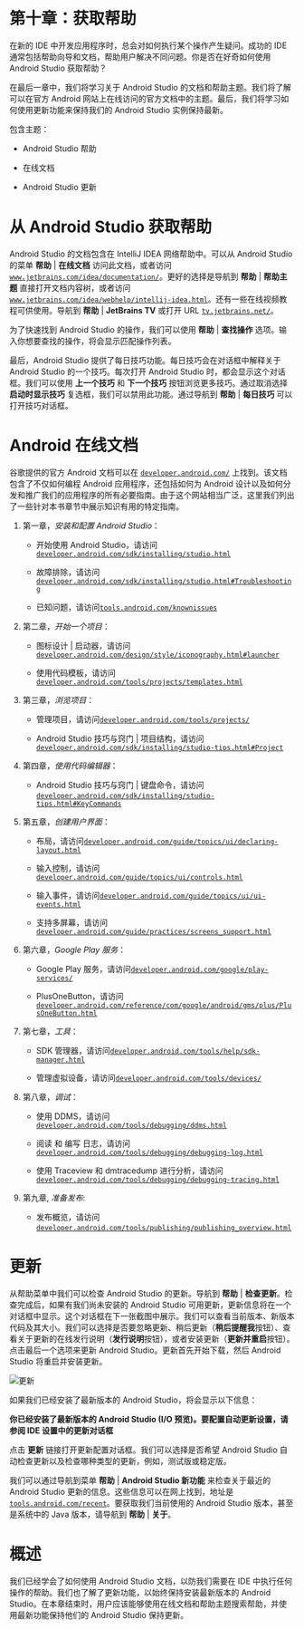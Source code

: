 # 第十章：获取帮助

在新的 IDE 中开发应用程序时，总会对如何执行某个操作产生疑问。成功的 IDE 通常包括帮助向导和文档，帮助用户解决不同问题。你是否在好奇如何使用 Android Studio 获取帮助？

在最后一章中，我们将学习关于 Android Studio 的文档和帮助主题。我们将了解可以在官方 Android 网站上在线访问的官方文档中的主题。最后，我们将学习如何使用更新功能来保持我们的 Android Studio 实例保持最新。

包含主题：

+   Android Studio 帮助

+   在线文档

+   Android Studio 更新

# 从 Android Studio 获取帮助

Android Studio 的文档包含在 IntelliJ IDEA 网络帮助中。可以从 Android Studio 的菜单 **帮助** | **在线文档** 访问此文档，或者访问 [`www.jetbrains.com/idea/documentation/`](http://www.jetbrains.com/idea/documentation/)。更好的选择是导航到 **帮助** | **帮助主题** 直接打开文档内容树，或者访问 [`www.jetbrains.com/idea/webhelp/intellij-idea.html`](http://www.jetbrains.com/idea/webhelp/intellij-idea.html)。还有一些在线视频教程可供使用。导航到 **帮助** | **JetBrains TV** 或打开 URL [`tv.jetbrains.net/`](http://tv.jetbrains.net/)。

为了快速找到 Android Studio 的操作，我们可以使用 **帮助** | **查找操作** 选项。输入你想要查找的操作，将会显示匹配操作列表。

最后，Android Studio 提供了每日技巧功能。每日技巧会在对话框中解释关于 Android Studio 的一个技巧。每次打开 Android Studio 时，都会显示这个对话框。我们可以使用 **上一个技巧** 和 **下一个技巧** 按钮浏览更多技巧。通过取消选择 **启动时显示技巧** 复选框，我们可以禁用此功能。通过导航到 **帮助** | **每日技巧** 可以打开技巧对话框。

# Android 在线文档

谷歌提供的官方 Android 文档可以在 [`developer.android.com/`](http://developer.android.com/) 上找到。该文档包含了不仅如何编程 Android 应用程序，还包括如何为 Android 设计以及如何分发和推广我们的应用程序的所有必要指南。由于这个网站相当广泛，这里我们列出了一些针对本书章节中展示知识有用的特定指南。

1.  第一章，*安装和配置 Android Studio*：

    +   开始使用 Android Studio，请访问 [`developer.android.com/sdk/installing/studio.html`](http://developer.android.com/sdk/installing/studio.html)

    +   故障排除，请访问[`developer.android.com/sdk/installing/studio.html#Troubleshooting`](http://developer.android.com/sdk/installing/studio.html#Troubleshooting)

    +   已知问题，请访问[`tools.android.com/knownissues`](http://tools.android.com/knownissues)

1.  第二章，*开始一个项目*：

    +   图标设计 | 启动器，请访问[`developer.android.com/design/style/iconography.html#launcher`](http://developer.android.com/design/style/iconography.html#launcher)

    +   使用代码模板，请访问[`developer.android.com/tools/projects/templates.html`](http://developer.android.com/tools/projects/templates.html)

1.  第三章，*浏览项目*：

    +   管理项目，请访问[`developer.android.com/tools/projects/`](http://developer.android.com/tools/projects/)

    +   Android Studio 技巧与窍门 | 项目结构，请访问[`developer.android.com/sdk/installing/studio-tips.html#Project`](http://developer.android.com/sdk/installing/studio-tips.html#Project)

1.  第四章，*使用代码编辑器*：

    +   Android Studio 技巧与窍门 | 键盘命令，请访问[`developer.android.com/sdk/installing/studio-tips.html#KeyCommands`](http://developer.android.com/sdk/installing/studio-tips.html#KeyCommands)

1.  第五章，*创建用户界面*：

    +   布局，请访问[`developer.android.com/guide/topics/ui/declaring-layout.html`](http://developer.android.com/guide/topics/ui/declaring-layout.html)

    +   输入控制，请访问[`developer.android.com/guide/topics/ui/controls.html`](http://developer.android.com/guide/topics/ui/controls.html)

    +   输入事件，请访问[`developer.android.com/guide/topics/ui/ui-events.html`](http://developer.android.com/guide/topics/ui/ui-events.html)

    +   支持多屏幕，请访问[`developer.android.com/guide/practices/screens_support.html`](http://developer.android.com/guide/practices/screens_support.html)

1.  第六章，*Google Play 服务*：

    +   Google Play 服务，请访问[`developer.android.com/google/play-services/`](http://developer.android.com/google/play-services/)

    +   PlusOneButton，请访问[`developer.android.com/reference/com/google/android/gms/plus/PlusOneButton.html`](https://developer.android.com/reference/com/google/android/gms/plus/PlusOneButton.html)

1.  第七章，*工具*：

    +   SDK 管理器，请访问[`developer.android.com/tools/help/sdk-manager.html`](http://developer.android.com/tools/help/sdk-manager.html)

    +   管理虚拟设备，请访问[`developer.android.com/tools/devices/`](http://developer.android.com/tools/devices/)

1.  第八章，*调试*：

    +   使用 DDMS，请访问[`developer.android.com/tools/debugging/ddms.html`](http://developer.android.com/tools/debugging/ddms.html)

    +   阅读 和 编写 日志，请访问 [`developer.android.com/tools/debugging/debugging-log.html`](http://developer.android.com/tools/debugging/debugging-log.html)

    +   使用 Traceview 和 dmtracedump 进行分析，请访问 [`developer.android.com/tools/debugging/debugging-tracing.html`](http://developer.android.com/tools/debugging/debugging-tracing.html)

1.  第九章, *准备发布*:

    +   发布概览，请访问 [`developer.android.com/tools/publishing/publishing_overview.html`](http://developer.android.com/tools/publishing/publishing_overview.html)

# 更新

从帮助菜单中我们可以检查 Android Studio 的更新。导航到 **帮助** | **检查更新**。检查完成后，如果有我们尚未安装的 Android Studio 可用更新，更新信息将在一个对话框中显示。这个对话框在下一张截图中展示。我们可以查看当前版本、新版本代码及其大小。我们可以选择是否要忽略更新、稍后更新（**稍后提醒我**按钮）、查看关于更新的在线发行说明（**发行说明**按钮），或者安装更新（**更新并重启**按钮）。点击最后一个选项来更新 Android Studio。更新首先开始下载，然后 Android Studio 将重启并安装更新。

![更新](img/5273OS_10_01.jpg)

如果我们已经安装了最新版本的 Android Studio，将会显示以下信息：

**你已经安装了最新版本的 Android Studio (I/O 预览)。要配置自动更新设置，请参阅 IDE 设置中的更新对话框**

点击 **更新** 链接打开更新配置对话框。我们可以选择是否希望 Android Studio 自动检查更新以及检查哪种类型的更新，例如，测试版或稳定版。

我们可以通过导航到菜单 **帮助** | **Android Studio 新功能** 来检查关于最近的 Android Studio 更新的信息。这些信息可以在网上找到，地址是 [`tools.android.com/recent`](http://tools.android.com/recent)。要获取我们当前使用的 Android Studio 版本，甚至是系统中的 Java 版本，请导航到 **帮助** | **关于**。

# 概述

我们已经学会了如何使用 Android Studio 文档，以防我们需要在 IDE 中执行任何操作的帮助。我们也了解了更新功能，以始终保持安装最新版本的 Android Studio。在本章结束时，用户应该能够使用在线文档和帮助主题搜索帮助，并使用最新功能保持他们的 Android Studio 保持更新。
